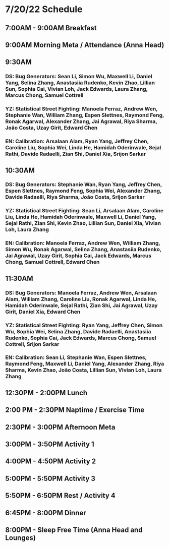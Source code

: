 # 7/20/22 Schedule

## 7:00AM - 9:00AM Breakfast
## 9:00AM Morning Meta / Attendance (Anna Head)
## 9:30AM
### DS: Bug Generators: Sean Li, Simon Wu, Maxwell Li, Daniel Yang, Selina Zhang, Anastasiia Rudenko, Kevin Zhao, Lillian Sun, Sophia Cai, Vivian Loh, Jack Edwards, Laura Zhang, Marcus Chong, Samuel Cottrell
### YZ: Statistical Street Fighting: Manoela Ferraz, Andrew Wen, Stephanie Wan, William Zhang, Espen Slettnes, Raymond Feng, Ronak Agarwal, Alexander Zhang, Jai Agrawal, Riya Sharma, João Costa, Uzay Girit, Edward Chen
### EN: Calibration: Arsalaan Alam, Ryan Yang, Jeffrey Chen, Caroline Liu, Sophia Wei, Linda He, Hamidah Oderinwale, Sejal Rathi, Davide Radaelli, Zian Shi, Daniel Xia, Srijon Sarkar
## 10:30AM
### DS: Bug Generators: Stephanie Wan, Ryan Yang, Jeffrey Chen, Espen Slettnes, Raymond Feng, Sophia Wei, Alexander Zhang, Davide Radaelli, Riya Sharma, João Costa, Srijon Sarkar
### YZ: Statistical Street Fighting: Sean Li, Arsalaan Alam, Caroline Liu, Linda He, Hamidah Oderinwale, Maxwell Li, Daniel Yang, Sejal Rathi, Zian Shi, Kevin Zhao, Lillian Sun, Daniel Xia, Vivian Loh, Laura Zhang
### EN: Calibration: Manoela Ferraz, Andrew Wen, William Zhang, Simon Wu, Ronak Agarwal, Selina Zhang, Anastasiia Rudenko, Jai Agrawal, Uzay Girit, Sophia Cai, Jack Edwards, Marcus Chong, Samuel Cottrell, Edward Chen
## 11:30AM
### DS: Bug Generators: Manoela Ferraz, Andrew Wen, Arsalaan Alam, William Zhang, Caroline Liu, Ronak Agarwal, Linda He, Hamidah Oderinwale, Sejal Rathi, Zian Shi, Jai Agrawal, Uzay Girit, Daniel Xia, Edward Chen
### YZ: Statistical Street Fighting: Ryan Yang, Jeffrey Chen, Simon Wu, Sophia Wei, Selina Zhang, Davide Radaelli, Anastasiia Rudenko, Sophia Cai, Jack Edwards, Marcus Chong, Samuel Cottrell, Srijon Sarkar
### EN: Calibration: Sean Li, Stephanie Wan, Espen Slettnes, Raymond Feng, Maxwell Li, Daniel Yang, Alexander Zhang, Riya Sharma, Kevin Zhao, João Costa, Lillian Sun, Vivian Loh, Laura Zhang

## 12:30PM - 2:00PM Lunch
## 2:00 PM - 2:30PM Naptime / Exercise Time
## 2:30PM - 3:00PM Afternoon Meta 
## 3:00PM - 3:50PM Activity 1
## 4:00PM - 4:50PM Activity 2
## 5:00PM - 5:50PM Activity 3
## 5:50PM - 6:50PM Rest / Activity 4
## 6:45PM - 8:00PM Dinner
## 8:00PM - Sleep Free Time (Anna Head and Lounges)

